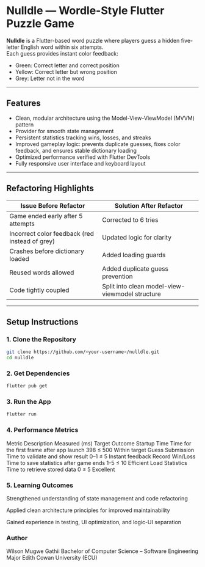 # Nulldle — Wordle-Style Flutter Puzzle Game

**Nulldle** is a Flutter-based word puzzle where players guess a hidden five-letter English word within six attempts.  
Each guess provides instant color feedback:
- Green: Correct letter and correct position  
- Yellow: Correct letter but wrong position  
- Grey: Letter not in the word  

---

## Features
- Clean, modular architecture using the Model-View-ViewModel (MVVM) pattern  
- Provider for smooth state management  
- Persistent statistics tracking wins, losses, and streaks  
- Improved gameplay logic: prevents duplicate guesses, fixes color feedback, and ensures stable dictionary loading  
- Optimized performance verified with Flutter DevTools  
- Fully responsive user interface and keyboard layout  

---

## Refactoring Highlights

| Issue Before Refactor | Solution After Refactor |
|------------------------|--------------------------|
| Game ended early after 5 attempts | Corrected to 6 tries |
| Incorrect color feedback (red instead of grey) | Updated logic for clarity |
| Crashes before dictionary loaded | Added loading guards |
| Reused words allowed | Added duplicate guess prevention |
| Code tightly coupled | Split into clean model-view-viewmodel structure |

---

## Setup Instructions

### 1. Clone the Repository
```bash
git clone https://github.com/<your-username>/nulldle.git
cd nulldle

```

### 2. Get Dependencies
```bash
flutter pub get

```

### 3. Run the App
```bash
flutter run
```


### 4. Performance Metrics
Metric	Description	Measured (ms)	Target	Outcome
Startup Time	Time for the first frame after app launch	398	≤ 500	Within target
Guess Submission	Time to validate and show result	0–1	≤ 5	Instant feedback
Record Win/Loss	Time to save statistics after game ends	1–5	≤ 10	Efficient
Load Statistics	Time to retrieve stored data	0	≤ 5	Excellent



### 5. Learning Outcomes

Strengthened understanding of state management and code refactoring

Applied clean architecture principles for improved maintainability

Gained experience in testing, UI optimization, and logic-UI separation

### Author

Wilson Mugwe Gathii
Bachelor of Computer Science – Software Engineering Major
Edith Cowan University (ECU)